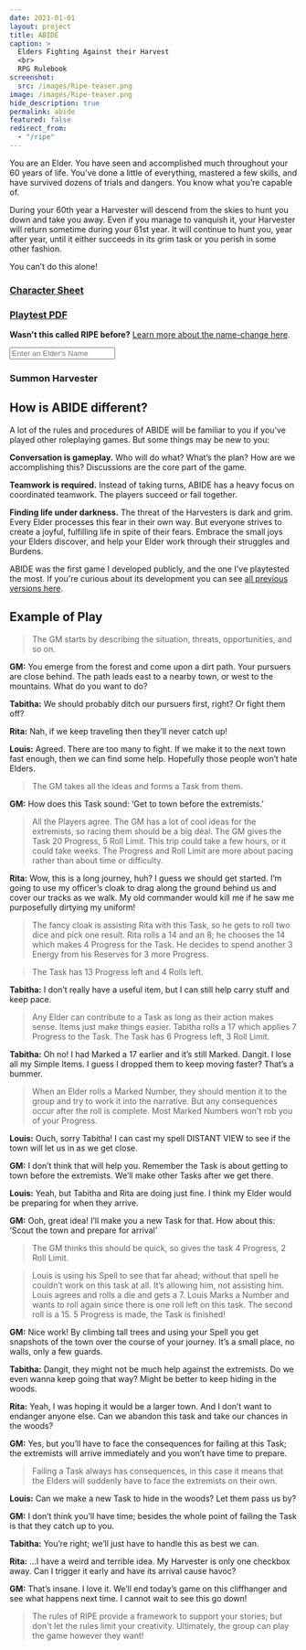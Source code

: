 ```yaml
---
date: 2021-01-01
layout: project
title: ABIDE
caption: >
  Elders Fighting Against their Harvest
  <br>
  RPG Rulebook
screenshot:
  src: /images/Ripe-teaser.png
image: /images/Ripe-teaser.png
hide_description: true
permalink: abide
featured: false
redirect_from:
  - "/ripe"
---
```


<div class="shoppingCard">
  <div class="shoppingColumn">
    <p>You are an Elder. You have seen and accomplished much throughout your 60 years of life. You’ve done a little of everything, mastered a few skills, and have survived dozens of trials and dangers. You know what you’re capable of.</p>
    <p>During your 60th year a Harvester will descend from the skies to hunt you down and take you away. Even if you manage to vanquish it, your Harvester will return sometime during your 61st year. It will continue to hunt you, year after year, until it either succeeds in its grim task or you perish in some other fashion.</p>
    <p>You can’t do this alone!</p>
  </div>
  <div class="row" style="justify-content:space-around">
    <div class="col-10 col-md-5">
      <a class="btn wyrd-btn" href="/files/ABIDE_CharSheets.pdf"><h3>Character Sheet</h3></a>
    </div>
    <div class="col-10 col-md-5">
      <a class="btn wyrd-btn" href="/files/ABIDE_playtest.pdf"><h3>Playtest PDF</h3></a>
    </div>
  </div>
</div>

**Wasn't this called RIPE before?** [Learn more about the name-change here](/david/2021/06/LCCReturnsRIPE#abide-gets-a-playtest-pdf).

<div class="row" style="justify-content:space-around">
  <div class="col-10">
    <input class="ripetextbox" type="text" id="enterElderName" placeholder="Enter an Elder's Name">
    <a class="btn wyrd-btn" onclick="return ripe_generate();"><h3>Summon Harvester</h3></a>
  </div>
</div>

<div class="container generatorCard" id="harvesterCard" style="display:none;">
<div class="row centerButtons">
<div class="col-md-5 col-12">
    <h3 class="tightSpacing" id="genElderName"></h3>
  </div>
  <div class="col-md-5 col-12">
    <button class="btn wyrd-btn" id="age1" onclick="agePlus()" style="display:none;">Age+1</button>
  </div>
</div>
<div id="harvesterDesc"></div>
</div>

## How is ABIDE different?

A lot of the rules and procedures of ABIDE will be familiar to you if you’ve played other roleplaying games. But some things may be new to you:

**Conversation is gameplay.** Who will do what? What’s the plan? How are we accomplishing this? Discussions are the core part of the game.

**Teamwork is required.** Instead of taking turns, ABIDE has a heavy focus on coordinated teamwork. The players succeed or fail together.

**Finding life under darkness.** The threat of the Harvesters is dark and grim. Every Elder processes this fear in their own way. But everyone strives to create a joyful, fulfilling life in spite of their fears. Embrace the small joys your Elders discover, and help your Elder work through their struggles and Burdens.

ABIDE was the first game I developed publicly, and the one I've playtested the most. If you're curious about its development you can see [all previous versions here](https://drive.google.com/drive/folders/1kxKYyoTanjiQ2kzvjiYyyh-7HpV4jhwG?usp=sharing).

## Example of Play

> The GM starts by describing the situation, threats, opportunities, and so on.

**GM:** You emerge from the forest and come upon a dirt path. Your pursuers are close behind. The path leads east to a nearby town, or west to the mountains. What do you want to do?

**Tabitha:** We should probably ditch our pursuers first, right? Or fight them off?

**Rita:** Nah, if we keep traveling then they’ll never catch up!

**Louis:** Agreed. There are too many to fight. If we make it to the next town fast enough, then we can find some help. Hopefully those people won’t hate Elders.

> The GM takes all the ideas and forms a Task from them.

**GM:** How does this Task sound: ‘Get to town before the extremists.’

> All the Players agree. 
> The GM has a lot of cool ideas for the extremists, so racing them should be a big deal. The GM gives the Task 20 Progress, 5 Roll Limit. This trip could take a few hours, or it could take weeks. The Progress and Roll Limit are more about pacing rather than about time or difficulty.

**Rita:** Wow, this is a long journey, huh? I guess we should get started. I’m going to use my officer’s cloak to drag along the ground behind us and cover our tracks as we walk. My old commander would kill me if he saw me purposefully dirtying my uniform!

> The fancy cloak is assisting Rita with this Task, so he gets to roll two dice and pick one result. Rita rolls a 14 and an 8; he chooses the 14 which makes 4 Progress for the Task. He decides to spend another 3 Energy from his Reserves for 3 more Progress. 

> The Task has 13 Progress left and 4 Rolls left.

**Tabitha:** I don’t really have a useful item, but I can still help carry stuff and keep pace.

> Any Elder can contribute to a Task as long as their action makes sense. Items just make things easier. Tabitha rolls a 17 which applies 7 Progress to the Task. The Task has 6 Progress left, 3 Roll Limit.

**Tabitha:** Oh no! I had Marked a 17 earlier and it’s still Marked. Dangit. I lose all my Simple Items. I guess I dropped them to keep moving faster? That’s a bummer.

> When an Elder rolls a Marked Number, they should mention it to the group and try to work it into the narrative. But any consequences occur after the roll is complete. Most Marked Numbers won't rob you of your Progress.

**Louis:** Ouch, sorry Tabitha! I can cast my spell DISTANT VIEW to see if the town will let us in as we get close.

**GM:** I don’t think that will help you. Remember the Task is about getting to town before the extremists. We’ll make other Tasks after we get there.

**Louis:** Yeah, but Tabitha and Rita are doing just fine. I think my Elder would be preparing for when they arrive.

**GM:** Ooh, great idea! I’ll make you a new Task for that. How about this:  ‘Scout the town and prepare for arrival’ 

> The GM thinks this should be quick, so gives the task 4 Progress, 2 Roll Limit.

> Louis is using his Spell to see that far ahead; without that spell he couldn’t work on this task at all. It’s allowing him, not assisting him. Louis agrees and rolls a die and gets a 7. Louis Marks a Number and wants to roll again since there is one roll left on this task. The second roll is a 15. 5 Progress is made, the Task is finished!

**GM:** Nice work! By climbing tall trees and using your Spell you get snapshots of the town over the course of your journey. It’s a small place, no walls, only a few guards. 

**Tabitha:** Dangit, they might not be much help against the extremists. Do we even wanna keep going that way? Might be better to keep hiding in the woods.

**Rita:** Yeah, I was hoping it would be a larger town. And I don’t want to endanger anyone else. Can we abandon this task and take our chances in the woods?

**GM:** Yes, but you’ll have to face the consequences for failing at this Task; the extremists will arrive immediately and you won’t have time to prepare.

> Failing a Task always has consequences, in this case it means that the Elders will suddenly have to face the extremists on their own.

**Louis:** Can we make a new Task to hide in the woods? Let them pass us by?

**GM:** I don’t think you’ll have time; besides the whole point of failing the Task is that they catch up to you.

**Tabitha:** You’re right; we’ll just have to handle this as best we can.

**Rita:** …I have a weird and terrible idea. My Harvester is only one checkbox away. Can I trigger it early and have its arrival cause havoc?

**GM:** That’s insane. I love it. We’ll end today’s game on this cliffhanger and see what happens next time. I cannot wait to see this go down!

> The rules of RIPE provide a framework to support your stories; but don't let the rules limit your creativity. Ultimately, the group can play the game however they want!

<script async src="/assets/js/mods-eng-basic.js" language="javascript" type="text/javascript"></script>
<script async src="/assets/js/tracery.js" language="javascript" type="text/javascript"></script>
<script async src="/assets/js/seedrandom.min.js" language="javascript" type="text/javascript"></script>
<script async src="/assets/generator_resources/ripe.js" language="javascript" type="text/javascript"></script>